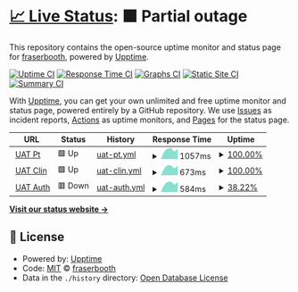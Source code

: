 # [📈 Live Status](https://fraserbooth.github.io/optbp-monitor): <!--live status--> **🟧 Partial outage**

This repository contains the open-source uptime monitor and status page for [fraserbooth](https://fraserbooth.github.io/optbp-monitor), powered by [Upptime](https://github.com/upptime/upptime).

[![Uptime CI](https://github.com/koj-co/upptime/workflows/Uptime%20CI/badge.svg)](https://github.com/koj-co/upptime/actions?query=workflow%3A%22Uptime+CI%22)
[![Response Time CI](https://github.com/koj-co/upptime/workflows/Response%20Time%20CI/badge.svg)](https://github.com/koj-co/upptime/actions?query=workflow%3A%22Response+Time+CI%22)
[![Graphs CI](https://github.com/koj-co/upptime/workflows/Graphs%20CI/badge.svg)](https://github.com/koj-co/upptime/actions?query=workflow%3A%22Graphs+CI%22)
[![Static Site CI](https://github.com/koj-co/upptime/workflows/Static%20Site%20CI/badge.svg)](https://github.com/koj-co/upptime/actions?query=workflow%3A%22Static+Site+CI%22)
[![Summary CI](https://github.com/koj-co/upptime/workflows/Summary%20CI/badge.svg)](https://github.com/koj-co/upptime/actions?query=workflow%3A%22Summary+CI%22)

With [Upptime](https://upptime.js.org), you can get your own unlimited and free uptime monitor and status page, powered entirely by a GitHub repository. We use [Issues](https://github.com/fraserbooth/optbp-monitor/issues) as incident reports, [Actions](https://github.com/fraserbooth/optbp-monitor/actions) as uptime monitors, and [Pages](https://fraserbooth.github.io/optbp-monitor) for the status page.

<!--start: status pages-->
<!-- This summary is generated by Upptime (https://github.com/upptime/upptime) -->
<!-- Do not edit this manually, your changes will be overwritten -->
<!-- prettier-ignore -->
| URL | Status | History | Response Time | Uptime |
| --- | ------ | ------- | ------------- | ------ |
| <img alt="" src="https://favicons.githubusercontent.com/optimise-bp-patient-uat.azurewebsites.net" height="13"> [UAT Pt](http://optimise-bp-patient-uat.azurewebsites.net/) | 🟩 Up | [uat-pt.yml](https://github.com/fraserbooth/optbp-monitor/commits/master/history/uat-pt.yml) | <details><summary><img alt="Response time graph" src="./graphs/uat-pt/response-time-week.png" height="20"> 1057ms</summary><br><a href="https://fraserbooth.github.io/optbp-monitor/history/uat-pt"><img alt="Response time 1057" src="https://img.shields.io/endpoint?url=https%3A%2F%2Fraw.githubusercontent.com%2Ffraserbooth%2Foptbp-monitor%2Fmaster%2Fapi%2Fuat-pt%2Fresponse-time.json"></a><br><a href="https://fraserbooth.github.io/optbp-monitor/history/uat-pt"><img alt="24-hour response time 1057" src="https://img.shields.io/endpoint?url=https%3A%2F%2Fraw.githubusercontent.com%2Ffraserbooth%2Foptbp-monitor%2Fmaster%2Fapi%2Fuat-pt%2Fresponse-time-day.json"></a><br><a href="https://fraserbooth.github.io/optbp-monitor/history/uat-pt"><img alt="7-day response time 1057" src="https://img.shields.io/endpoint?url=https%3A%2F%2Fraw.githubusercontent.com%2Ffraserbooth%2Foptbp-monitor%2Fmaster%2Fapi%2Fuat-pt%2Fresponse-time-week.json"></a><br><a href="https://fraserbooth.github.io/optbp-monitor/history/uat-pt"><img alt="30-day response time 1057" src="https://img.shields.io/endpoint?url=https%3A%2F%2Fraw.githubusercontent.com%2Ffraserbooth%2Foptbp-monitor%2Fmaster%2Fapi%2Fuat-pt%2Fresponse-time-month.json"></a><br><a href="https://fraserbooth.github.io/optbp-monitor/history/uat-pt"><img alt="1-year response time 1057" src="https://img.shields.io/endpoint?url=https%3A%2F%2Fraw.githubusercontent.com%2Ffraserbooth%2Foptbp-monitor%2Fmaster%2Fapi%2Fuat-pt%2Fresponse-time-year.json"></a></details> | <details><summary><a href="https://fraserbooth.github.io/optbp-monitor/history/uat-pt">100.00%</a></summary><a href="https://fraserbooth.github.io/optbp-monitor/history/uat-pt"><img alt="All-time uptime 100.00%" src="https://img.shields.io/endpoint?url=https%3A%2F%2Fraw.githubusercontent.com%2Ffraserbooth%2Foptbp-monitor%2Fmaster%2Fapi%2Fuat-pt%2Fuptime.json"></a><br><a href="https://fraserbooth.github.io/optbp-monitor/history/uat-pt"><img alt="24-hour uptime 100.00%" src="https://img.shields.io/endpoint?url=https%3A%2F%2Fraw.githubusercontent.com%2Ffraserbooth%2Foptbp-monitor%2Fmaster%2Fapi%2Fuat-pt%2Fuptime-day.json"></a><br><a href="https://fraserbooth.github.io/optbp-monitor/history/uat-pt"><img alt="7-day uptime 100.00%" src="https://img.shields.io/endpoint?url=https%3A%2F%2Fraw.githubusercontent.com%2Ffraserbooth%2Foptbp-monitor%2Fmaster%2Fapi%2Fuat-pt%2Fuptime-week.json"></a><br><a href="https://fraserbooth.github.io/optbp-monitor/history/uat-pt"><img alt="30-day uptime 100.00%" src="https://img.shields.io/endpoint?url=https%3A%2F%2Fraw.githubusercontent.com%2Ffraserbooth%2Foptbp-monitor%2Fmaster%2Fapi%2Fuat-pt%2Fuptime-month.json"></a><br><a href="https://fraserbooth.github.io/optbp-monitor/history/uat-pt"><img alt="1-year uptime 100.00%" src="https://img.shields.io/endpoint?url=https%3A%2F%2Fraw.githubusercontent.com%2Ffraserbooth%2Foptbp-monitor%2Fmaster%2Fapi%2Fuat-pt%2Fuptime-year.json"></a></details>
| <img alt="" src="https://favicons.githubusercontent.com/optimise-bp-clinician-uat.azurewebsites.net" height="13"> [UAT Clin](https://optimise-bp-clinician-uat.azurewebsites.net/) | 🟩 Up | [uat-clin.yml](https://github.com/fraserbooth/optbp-monitor/commits/master/history/uat-clin.yml) | <details><summary><img alt="Response time graph" src="./graphs/uat-clin/response-time-week.png" height="20"> 673ms</summary><br><a href="https://fraserbooth.github.io/optbp-monitor/history/uat-clin"><img alt="Response time 673" src="https://img.shields.io/endpoint?url=https%3A%2F%2Fraw.githubusercontent.com%2Ffraserbooth%2Foptbp-monitor%2Fmaster%2Fapi%2Fuat-clin%2Fresponse-time.json"></a><br><a href="https://fraserbooth.github.io/optbp-monitor/history/uat-clin"><img alt="24-hour response time 673" src="https://img.shields.io/endpoint?url=https%3A%2F%2Fraw.githubusercontent.com%2Ffraserbooth%2Foptbp-monitor%2Fmaster%2Fapi%2Fuat-clin%2Fresponse-time-day.json"></a><br><a href="https://fraserbooth.github.io/optbp-monitor/history/uat-clin"><img alt="7-day response time 673" src="https://img.shields.io/endpoint?url=https%3A%2F%2Fraw.githubusercontent.com%2Ffraserbooth%2Foptbp-monitor%2Fmaster%2Fapi%2Fuat-clin%2Fresponse-time-week.json"></a><br><a href="https://fraserbooth.github.io/optbp-monitor/history/uat-clin"><img alt="30-day response time 673" src="https://img.shields.io/endpoint?url=https%3A%2F%2Fraw.githubusercontent.com%2Ffraserbooth%2Foptbp-monitor%2Fmaster%2Fapi%2Fuat-clin%2Fresponse-time-month.json"></a><br><a href="https://fraserbooth.github.io/optbp-monitor/history/uat-clin"><img alt="1-year response time 673" src="https://img.shields.io/endpoint?url=https%3A%2F%2Fraw.githubusercontent.com%2Ffraserbooth%2Foptbp-monitor%2Fmaster%2Fapi%2Fuat-clin%2Fresponse-time-year.json"></a></details> | <details><summary><a href="https://fraserbooth.github.io/optbp-monitor/history/uat-clin">100.00%</a></summary><a href="https://fraserbooth.github.io/optbp-monitor/history/uat-clin"><img alt="All-time uptime 100.00%" src="https://img.shields.io/endpoint?url=https%3A%2F%2Fraw.githubusercontent.com%2Ffraserbooth%2Foptbp-monitor%2Fmaster%2Fapi%2Fuat-clin%2Fuptime.json"></a><br><a href="https://fraserbooth.github.io/optbp-monitor/history/uat-clin"><img alt="24-hour uptime 100.00%" src="https://img.shields.io/endpoint?url=https%3A%2F%2Fraw.githubusercontent.com%2Ffraserbooth%2Foptbp-monitor%2Fmaster%2Fapi%2Fuat-clin%2Fuptime-day.json"></a><br><a href="https://fraserbooth.github.io/optbp-monitor/history/uat-clin"><img alt="7-day uptime 100.00%" src="https://img.shields.io/endpoint?url=https%3A%2F%2Fraw.githubusercontent.com%2Ffraserbooth%2Foptbp-monitor%2Fmaster%2Fapi%2Fuat-clin%2Fuptime-week.json"></a><br><a href="https://fraserbooth.github.io/optbp-monitor/history/uat-clin"><img alt="30-day uptime 100.00%" src="https://img.shields.io/endpoint?url=https%3A%2F%2Fraw.githubusercontent.com%2Ffraserbooth%2Foptbp-monitor%2Fmaster%2Fapi%2Fuat-clin%2Fuptime-month.json"></a><br><a href="https://fraserbooth.github.io/optbp-monitor/history/uat-clin"><img alt="1-year uptime 100.00%" src="https://img.shields.io/endpoint?url=https%3A%2F%2Fraw.githubusercontent.com%2Ffraserbooth%2Foptbp-monitor%2Fmaster%2Fapi%2Fuat-clin%2Fuptime-year.json"></a></details>
| <img alt="" src="https://favicons.githubusercontent.com/optimise-bp-auth-uat.azurewebsites.net" height="13"> [UAT Auth](https://optimise-bp-auth-uat.azurewebsites.net/) | 🟥 Down | [uat-auth.yml](https://github.com/fraserbooth/optbp-monitor/commits/master/history/uat-auth.yml) | <details><summary><img alt="Response time graph" src="./graphs/uat-auth/response-time-week.png" height="20"> 584ms</summary><br><a href="https://fraserbooth.github.io/optbp-monitor/history/uat-auth"><img alt="Response time 584" src="https://img.shields.io/endpoint?url=https%3A%2F%2Fraw.githubusercontent.com%2Ffraserbooth%2Foptbp-monitor%2Fmaster%2Fapi%2Fuat-auth%2Fresponse-time.json"></a><br><a href="https://fraserbooth.github.io/optbp-monitor/history/uat-auth"><img alt="24-hour response time 584" src="https://img.shields.io/endpoint?url=https%3A%2F%2Fraw.githubusercontent.com%2Ffraserbooth%2Foptbp-monitor%2Fmaster%2Fapi%2Fuat-auth%2Fresponse-time-day.json"></a><br><a href="https://fraserbooth.github.io/optbp-monitor/history/uat-auth"><img alt="7-day response time 584" src="https://img.shields.io/endpoint?url=https%3A%2F%2Fraw.githubusercontent.com%2Ffraserbooth%2Foptbp-monitor%2Fmaster%2Fapi%2Fuat-auth%2Fresponse-time-week.json"></a><br><a href="https://fraserbooth.github.io/optbp-monitor/history/uat-auth"><img alt="30-day response time 584" src="https://img.shields.io/endpoint?url=https%3A%2F%2Fraw.githubusercontent.com%2Ffraserbooth%2Foptbp-monitor%2Fmaster%2Fapi%2Fuat-auth%2Fresponse-time-month.json"></a><br><a href="https://fraserbooth.github.io/optbp-monitor/history/uat-auth"><img alt="1-year response time 584" src="https://img.shields.io/endpoint?url=https%3A%2F%2Fraw.githubusercontent.com%2Ffraserbooth%2Foptbp-monitor%2Fmaster%2Fapi%2Fuat-auth%2Fresponse-time-year.json"></a></details> | <details><summary><a href="https://fraserbooth.github.io/optbp-monitor/history/uat-auth">38.22%</a></summary><a href="https://fraserbooth.github.io/optbp-monitor/history/uat-auth"><img alt="All-time uptime 38.22%" src="https://img.shields.io/endpoint?url=https%3A%2F%2Fraw.githubusercontent.com%2Ffraserbooth%2Foptbp-monitor%2Fmaster%2Fapi%2Fuat-auth%2Fuptime.json"></a><br><a href="https://fraserbooth.github.io/optbp-monitor/history/uat-auth"><img alt="24-hour uptime 38.22%" src="https://img.shields.io/endpoint?url=https%3A%2F%2Fraw.githubusercontent.com%2Ffraserbooth%2Foptbp-monitor%2Fmaster%2Fapi%2Fuat-auth%2Fuptime-day.json"></a><br><a href="https://fraserbooth.github.io/optbp-monitor/history/uat-auth"><img alt="7-day uptime 38.22%" src="https://img.shields.io/endpoint?url=https%3A%2F%2Fraw.githubusercontent.com%2Ffraserbooth%2Foptbp-monitor%2Fmaster%2Fapi%2Fuat-auth%2Fuptime-week.json"></a><br><a href="https://fraserbooth.github.io/optbp-monitor/history/uat-auth"><img alt="30-day uptime 38.22%" src="https://img.shields.io/endpoint?url=https%3A%2F%2Fraw.githubusercontent.com%2Ffraserbooth%2Foptbp-monitor%2Fmaster%2Fapi%2Fuat-auth%2Fuptime-month.json"></a><br><a href="https://fraserbooth.github.io/optbp-monitor/history/uat-auth"><img alt="1-year uptime 38.22%" src="https://img.shields.io/endpoint?url=https%3A%2F%2Fraw.githubusercontent.com%2Ffraserbooth%2Foptbp-monitor%2Fmaster%2Fapi%2Fuat-auth%2Fuptime-year.json"></a></details>

<!--end: status pages-->

[**Visit our status website →**](https://fraserbooth.github.io/optbp-monitor)

## 📄 License

- Powered by: [Upptime](https://github.com/upptime/upptime)
- Code: [MIT](./LICENSE) © [fraserbooth](https://fraserbooth.github.io/optbp-monitor)
- Data in the `./history` directory: [Open Database License](https://opendatacommons.org/licenses/odbl/1-0/)
